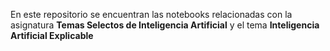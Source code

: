 En este repositorio se encuentran las notebooks relacionadas con la asignatura **Temas Selectos de Inteligencia Artificial** y el tema **Inteligencia Artificial Explicable**
